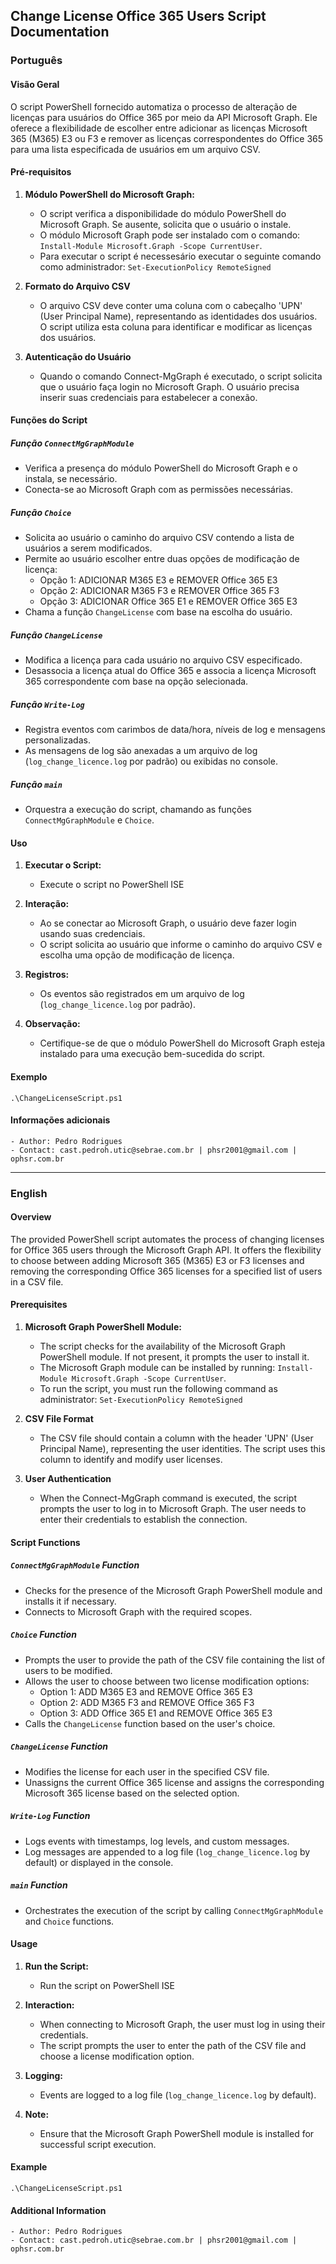 ## Change License Office 365 Users Script Documentation

### Português

#### Visão Geral
O script PowerShell fornecido automatiza o processo de alteração de licenças para usuários do Office 365 por meio da API Microsoft Graph. Ele oferece a flexibilidade de escolher entre adicionar as licenças Microsoft 365 (M365) E3 ou F3 e remover as licenças correspondentes do Office 365 para uma lista especificada de usuários em um arquivo CSV.

#### Pré-requisitos
1. **Módulo PowerShell do Microsoft Graph:**
   - O script verifica a disponibilidade do módulo PowerShell do Microsoft Graph. Se ausente, solicita que o usuário o instale.
   - O módulo Microsoft Graph pode ser instalado com o comando: `Install-Module Microsoft.Graph -Scope CurrentUser`.
   - Para executar o script é necessesário executar o seguinte comando como administrador: `Set-ExecutionPolicy RemoteSigned`
  
2. **Formato do Arquivo CSV**
   - O arquivo CSV deve conter uma coluna com o cabeçalho 'UPN' (User Principal Name), representando as identidades dos usuários. O script utiliza esta coluna para identificar e modificar as licenças dos usuários.

3. **Autenticação do Usuário**
   - Quando o comando Connect-MgGraph é executado, o script solicita que o usuário faça login no Microsoft Graph. O usuário precisa inserir suas credenciais para estabelecer a conexão.

#### Funções do Script

##### Função `ConnectMgGraphModule`
- Verifica a presença do módulo PowerShell do Microsoft Graph e o instala, se necessário.
- Conecta-se ao Microsoft Graph com as permissões necessárias.

##### Função `Choice`
- Solicita ao usuário o caminho do arquivo CSV contendo a lista de usuários a serem modificados.
- Permite ao usuário escolher entre duas opções de modificação de licença:
  - Opção 1: ADICIONAR M365 E3 e REMOVER Office 365 E3
  - Opção 2: ADICIONAR M365 F3 e REMOVER Office 365 F3
  - Opção 3: ADICIONAR Office 365 E1 e REMOVER Office 365 E3
- Chama a função `ChangeLicense` com base na escolha do usuário.

##### Função `ChangeLicense`
- Modifica a licença para cada usuário no arquivo CSV especificado.
- Desassocia a licença atual do Office 365 e associa a licença Microsoft 365 correspondente com base na opção selecionada.

##### Função `Write-Log`
- Registra eventos com carimbos de data/hora, níveis de log e mensagens personalizadas.
- As mensagens de log são anexadas a um arquivo de log (`log_change_licence.log` por padrão) ou exibidas no console.

##### Função `main`
- Orquestra a execução do script, chamando as funções `ConnectMgGraphModule` e `Choice`.

#### Uso
1. **Executar o Script:**
   - Execute o script no PowerShell ISE

2. **Interação:**
   - Ao se conectar ao Microsoft Graph, o usuário deve fazer login usando suas credenciais.
   - O script solicita ao usuário que informe o caminho do arquivo CSV e escolha uma opção de modificação de licença.

3. **Registros:**
   - Os eventos são registrados em um arquivo de log (`log_change_licence.log` por padrão).

4. **Observação:**
   - Certifique-se de que o módulo PowerShell do Microsoft Graph esteja instalado para uma execução bem-sucedida do script.

#### Exemplo
    .\ChangeLicenseScript.ps1

#### Informações adicionais
    - Author: Pedro Rodrigues
    - Contact: cast.pedroh.utic@sebrae.com.br | phsr2001@gmail.com | ophsr.com.br

---
<div style="page-break-after: always;"></div>

### English

#### Overview
The provided PowerShell script automates the process of changing licenses for Office 365 users through the Microsoft Graph API. It offers the flexibility to choose between adding Microsoft 365 (M365) E3 or F3 licenses and removing the corresponding Office 365 licenses for a specified list of users in a CSV file.

#### Prerequisites
1. **Microsoft Graph PowerShell Module:**
   - The script checks for the availability of the Microsoft Graph PowerShell module. If not present, it prompts the user to install it.
   - The Microsoft Graph module can be installed by running: `Install-Module Microsoft.Graph -Scope CurrentUser`.
   - To run the script, you must run the following command as administrator: `Set-ExecutionPolicy RemoteSigned`

1. **CSV File Format**
   - The CSV file should contain a column with the header 'UPN' (User Principal Name), representing the user identities. The script uses this column to identify and modify user licenses.

2. **User Authentication**
   - When the Connect-MgGraph command is executed, the script prompts the user to log in to Microsoft Graph. The user needs to enter their credentials to establish the connection.

#### Script Functions

##### `ConnectMgGraphModule` Function
- Checks for the presence of the Microsoft Graph PowerShell module and installs it if necessary.
- Connects to Microsoft Graph with the required scopes.

##### `Choice` Function
- Prompts the user to provide the path of the CSV file containing the list of users to be modified.
- Allows the user to choose between two license modification options:
  - Option 1: ADD M365 E3 and REMOVE Office 365 E3
  - Option 2: ADD M365 F3 and REMOVE Office 365 F3
  - Option 3: ADD Office 365 E1 and REMOVE Office 365 E3
- Calls the `ChangeLicense` function based on the user's choice.

##### `ChangeLicense` Function
- Modifies the license for each user in the specified CSV file.
- Unassigns the current Office 365 license and assigns the corresponding Microsoft 365 license based on the selected option.

##### `Write-Log` Function
- Logs events with timestamps, log levels, and custom messages.
- Log messages are appended to a log file (`log_change_licence.log` by default) or displayed in the console.

##### `main` Function
- Orchestrates the execution of the script by calling `ConnectMgGraphModule` and `Choice` functions.

#### Usage
1. **Run the Script:**
   - Run the script on PowerShell ISE 

2. **Interaction:**
   - When connecting to Microsoft Graph, the user must log in using their credentials.
   - The script prompts the user to enter the path of the CSV file and choose a license modification option.
3. **Logging:**
   - Events are logged to a log file (`log_change_licence.log` by default).

4. **Note:**
   - Ensure that the Microsoft Graph PowerShell module is installed for successful script execution.

#### Example
    .\ChangeLicenseScript.ps1

#### Additional Information
    - Author: Pedro Rodrigues
    - Contact: cast.pedroh.utic@sebrae.com.br | phsr2001@gmail.com | ophsr.com.br

